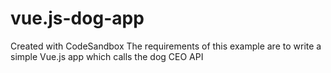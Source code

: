 # vue.js-dog-app
Created with CodeSandbox
The requirements of this example are to write a simple Vue.js app which calls the dog CEO API
